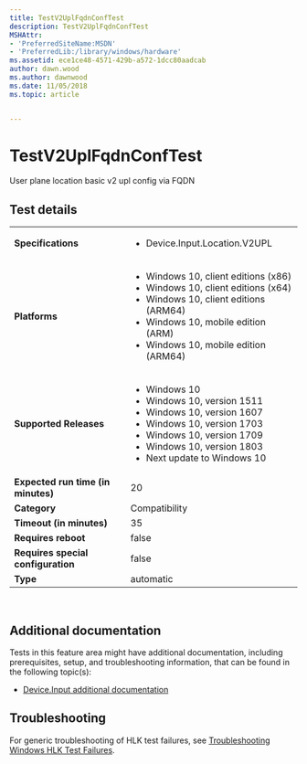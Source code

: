 ```yaml
---
title: TestV2UplFqdnConfTest
description: TestV2UplFqdnConfTest
MSHAttr:
- 'PreferredSiteName:MSDN'
- 'PreferredLib:/library/windows/hardware'
ms.assetid: ece1ce48-4571-429b-a572-1dcc80aadcab
author: dawn.wood
ms.author: dawnwood
ms.date: 11/05/2018
ms.topic: article


---
```


# <span id="p_hlk_test.14eec914-3c29-46ec-a19c-2908aa0535a5"></span>TestV2UplFqdnConfTest


User plane location basic v2 upl config via FQDN

## Test details
|||
|---|---|
| **Specifications**  | <ul><li>Device.Input.Location.V2UPL</li></ul> |  
| **Platforms**   | <ul><li>Windows 10, client editions (x86)</li><li>Windows 10, client editions (x64)</li><li>Windows 10, client editions (ARM64)</li><li>Windows 10, mobile edition (ARM)</li><li>Windows 10, mobile edition (ARM64)</li></ul> |
| **Supported Releases** | <ul><li>Windows 10</li><li>Windows 10, version 1511</li><li>Windows 10, version 1607</li><li>Windows 10, version 1703</li><li>Windows 10, version 1709</li><li>Windows 10, version 1803</li><li>Next update to Windows 10</li></ul> |
|**Expected run time (in minutes)**| 20 |
|**Category**| Compatibility |
|**Timeout (in minutes)**| 35 |
|**Requires reboot**| false |
|**Requires special configuration**| false |
|**Type**| automatic |

 

## <span id="Additional_documentation"></span><span id="additional_documentation"></span><span id="ADDITIONAL_DOCUMENTATION"></span>Additional documentation


Tests in this feature area might have additional documentation, including prerequisites, setup, and troubleshooting information, that can be found in the following topic(s):

-   [Device.Input additional documentation](device-input-additional-documentation.md)

## <span id="Troubleshooting"></span><span id="troubleshooting"></span><span id="TROUBLESHOOTING"></span>Troubleshooting


For generic troubleshooting of HLK test failures, see [Troubleshooting Windows HLK Test Failures](..\user\troubleshooting-windows-hlk-test-failures.md).

 

 






